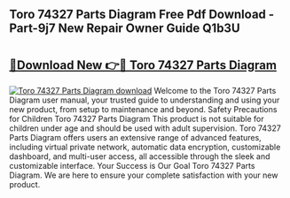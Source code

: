 ## Toro 74327 Parts Diagram Free Pdf Download - Part-9j7 New Repair Owner Guide Q1b3U

# <h2><a href="http://dfp3grz.blite.top/?on=Toro+74327+Parts+Diagram">🔗Download New 👉🔴 Toro 74327 Parts Diagram</a></h2>

[![Toro 74327 Parts Diagram download](https://i.imgur.com/lujVjoI.png)](http://dfp3grz.blite.top/?on=Toro+74327+Parts+Diagram)
Welcome to the Toro 74327 Parts Diagram user manual, your trusted guide to understanding and using your new product, from setup to maintenance and beyond. Safety Precautions for Children Toro 74327 Parts Diagram This product is not suitable for children under age and should be used with adult supervision. Toro 74327 Parts Diagram offers users an extensive range of advanced features, including virtual private network, automatic data encryption, customizable dashboard, and multi-user access, all accessible through the sleek and customizable interface. Your Success is Our Goal Toro 74327 Parts Diagram. We are here to ensure your complete satisfaction with your new product.
